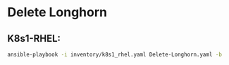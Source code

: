 # Delete Longhorn

## K8s1-RHEL:
```bash
ansible-playbook -i inventory/k8s1_rhel.yaml Delete-Longhorn.yaml -b
```